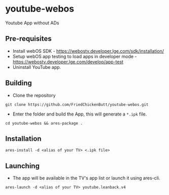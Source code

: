 # youtube-webos
Youtube App without ADs

## Pre-requisites
* Install webOS SDK - https://webostv.developer.lge.com/sdk/installation/
* Setup webOS app testing to load apps in developer mode - https://webostv.developer.lge.com/develop/app-test
* Uninstall YouTube app.

## Building
* Clone the repository
```
git clone https://github.com/FriedChickenButt/youtube-webos.git
```
* Enter the folder and build the App, this will generate a `*.ipk` file.
```
cd youtube-webos && ares-package .
```

## Installation
```
ares-install -d <alias of your TV> <.ipk file>
```

## Launching
* The app will be available in the TV's app list or launch it using ares-cli.
```
ares-launch -d <alias of your TV> youtube.leanback.v4
```